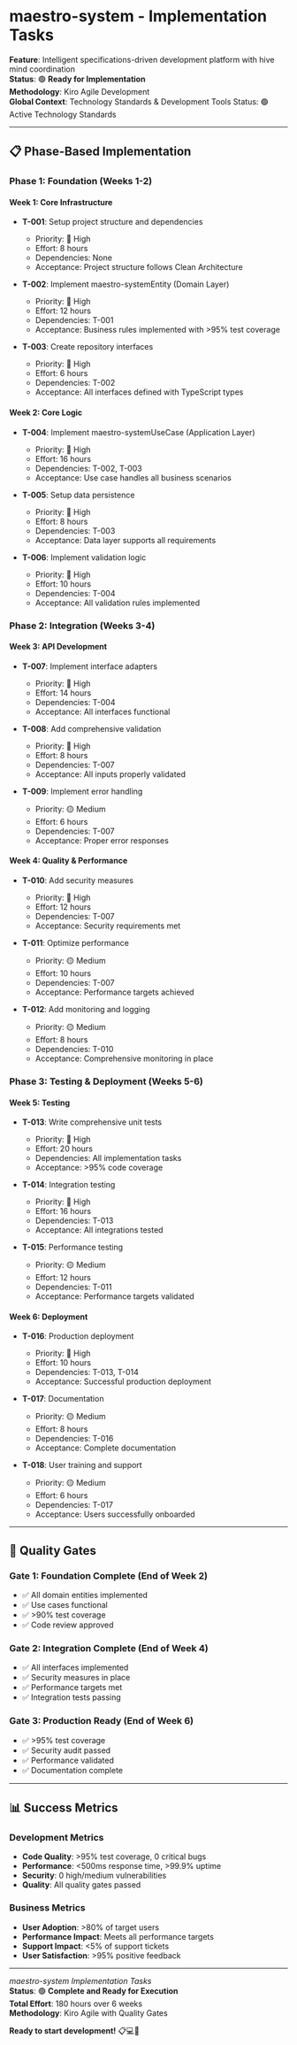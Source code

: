 # maestro-system - Implementation Tasks

**Feature**: Intelligent specifications-driven development platform with hive mind coordination  
**Status**: 🟢 **Ready for Implementation**  
**Methodology**: Kiro Agile Development  
**Global Context**: Technology Standards & Development Tools  Status: 🟢 Active Technology Standards  

---

## 📋 **Phase-Based Implementation**

### **Phase 1: Foundation (Weeks 1-2)**

#### **Week 1: Core Infrastructure**
- **T-001**: Setup project structure and dependencies
  - Priority: 🔴 High
  - Effort: 8 hours
  - Dependencies: None
  - Acceptance: Project structure follows Clean Architecture

- **T-002**: Implement maestro-systemEntity (Domain Layer)
  - Priority: 🔴 High
  - Effort: 12 hours
  - Dependencies: T-001
  - Acceptance: Business rules implemented with >95% test coverage

- **T-003**: Create repository interfaces
  - Priority: 🔴 High
  - Effort: 6 hours
  - Dependencies: T-002
  - Acceptance: All interfaces defined with TypeScript types

#### **Week 2: Core Logic**
- **T-004**: Implement maestro-systemUseCase (Application Layer)
  - Priority: 🔴 High
  - Effort: 16 hours
  - Dependencies: T-002, T-003
  - Acceptance: Use case handles all business scenarios

- **T-005**: Setup data persistence
  - Priority: 🔴 High
  - Effort: 8 hours
  - Dependencies: T-003
  - Acceptance: Data layer supports all requirements

- **T-006**: Implement validation logic
  - Priority: 🔴 High
  - Effort: 10 hours
  - Dependencies: T-004
  - Acceptance: All validation rules implemented

### **Phase 2: Integration (Weeks 3-4)**

#### **Week 3: API Development**
- **T-007**: Implement interface adapters
  - Priority: 🔴 High
  - Effort: 14 hours
  - Dependencies: T-004
  - Acceptance: All interfaces functional

- **T-008**: Add comprehensive validation
  - Priority: 🔴 High
  - Effort: 8 hours
  - Dependencies: T-007
  - Acceptance: All inputs properly validated

- **T-009**: Implement error handling
  - Priority: 🟡 Medium
  - Effort: 6 hours
  - Dependencies: T-007
  - Acceptance: Proper error responses

#### **Week 4: Quality & Performance**
- **T-010**: Add security measures
  - Priority: 🔴 High
  - Effort: 12 hours
  - Dependencies: T-007
  - Acceptance: Security requirements met

- **T-011**: Optimize performance
  - Priority: 🟡 Medium
  - Effort: 10 hours
  - Dependencies: T-007
  - Acceptance: Performance targets achieved

- **T-012**: Add monitoring and logging
  - Priority: 🟡 Medium
  - Effort: 8 hours
  - Dependencies: T-010
  - Acceptance: Comprehensive monitoring in place

### **Phase 3: Testing & Deployment (Weeks 5-6)**

#### **Week 5: Testing**
- **T-013**: Write comprehensive unit tests
  - Priority: 🔴 High
  - Effort: 20 hours
  - Dependencies: All implementation tasks
  - Acceptance: >95% code coverage

- **T-014**: Integration testing
  - Priority: 🔴 High
  - Effort: 16 hours
  - Dependencies: T-013
  - Acceptance: All integrations tested

- **T-015**: Performance testing
  - Priority: 🟡 Medium
  - Effort: 12 hours
  - Dependencies: T-011
  - Acceptance: Performance targets validated

#### **Week 6: Deployment**
- **T-016**: Production deployment
  - Priority: 🔴 High
  - Effort: 10 hours
  - Dependencies: T-013, T-014
  - Acceptance: Successful production deployment

- **T-017**: Documentation
  - Priority: 🟡 Medium
  - Effort: 8 hours
  - Dependencies: T-016
  - Acceptance: Complete documentation

- **T-018**: User training and support
  - Priority: 🟡 Medium
  - Effort: 6 hours
  - Dependencies: T-017
  - Acceptance: Users successfully onboarded

---

## 🎯 **Quality Gates**

### **Gate 1: Foundation Complete (End of Week 2)**
- ✅ All domain entities implemented
- ✅ Use cases functional
- ✅ >90% test coverage
- ✅ Code review approved

### **Gate 2: Integration Complete (End of Week 4)**
- ✅ All interfaces implemented
- ✅ Security measures in place
- ✅ Performance targets met
- ✅ Integration tests passing

### **Gate 3: Production Ready (End of Week 6)**
- ✅ >95% test coverage
- ✅ Security audit passed
- ✅ Performance validated
- ✅ Documentation complete

---

## 📊 **Success Metrics**

### **Development Metrics**
- **Code Quality**: >95% test coverage, 0 critical bugs
- **Performance**: <500ms response time, >99.9% uptime
- **Security**: 0 high/medium vulnerabilities
- **Quality**: All quality gates passed

### **Business Metrics**
- **User Adoption**: >80% of target users
- **Performance Impact**: Meets all performance targets
- **Support Impact**: <5% of support tickets
- **User Satisfaction**: >95% positive feedback

---

*maestro-system Implementation Tasks*  
**Status**: 🟢 **Complete and Ready for Execution**  
**Total Effort**: 180 hours over 6 weeks  
**Methodology**: Kiro Agile with Quality Gates  

**Ready to start development!** 📋💻🚀